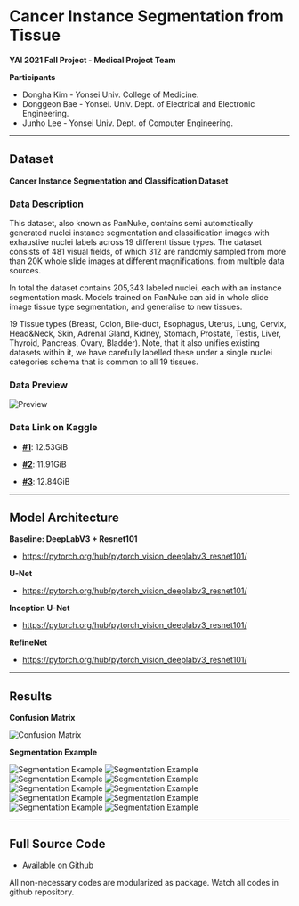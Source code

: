 # Cancer Instance Segmentation from Tissue

**YAI 2021 Fall Project - Medical Project Team**

**Participants**
* Dongha Kim - Yonsei Univ. College of Medicine.
* Donggeon Bae - Yonsei. Univ. Dept. of Electrical and Electronic Engineering.
* Junho Lee - Yonsei Univ. Dept. of Computer Engineering.

---

## Dataset

**Cancer Instance Segmentation and Classification Dataset**

### Data Description

This dataset, also known as PanNuke, contains semi automatically generated nuclei instance segmentation and classification images with exhaustive nuclei labels across 19 different tissue types. The dataset consists of 481 visual fields, of which 312 are randomly sampled from more than 20K whole slide images at different magnifications, from multiple data sources.

In total the dataset contains 205,343 labeled nuclei, each with an instance segmentation mask. Models trained on PanNuke can aid in whole slide image tissue type segmentation, and generalise to new tissues.

19 Tissue types (Breast, Colon, Bile-duct, Esophagus, Uterus, Lung, Cervix, Head&Neck, Skin, Adrenal Gland, Kidney, Stomach, Prostate, Testis, Liver, Thyroid, Pancreas, Ovary, Bladder). Note, that it also unifies existing datasets within it, we have carefully labelled these under a single nuclei categories schema that is common to all 19 tissues.

### Data Preview

![Preview](./assets/asset1.png)

### Data Link on Kaggle

* [**#1**](https://www.kaggle.com/andrewmvd/cancer-inst-segmentation-and-classification): 12.53GiB

* [**#2**](https://www.kaggle.com/andrewmvd/cancer-instance-segmentation-and-classification-2): 11.91GiB

* [**#3**](https://www.kaggle.com/andrewmvd/cancer-instance-segmentation-and-classification-3): 12.84GiB

---

## Model Architecture

**Baseline: DeepLabV3 + Resnet101**

* https://pytorch.org/hub/pytorch_vision_deeplabv3_resnet101/

**U-Net**

* https://pytorch.org/hub/pytorch_vision_deeplabv3_resnet101/

**Inception U-Net**

* https://pytorch.org/hub/pytorch_vision_deeplabv3_resnet101/

**RefineNet**

* https://pytorch.org/hub/pytorch_vision_deeplabv3_resnet101/

---

## Results

**Confusion Matrix**

![Confusion Matrix](./assets/asset2.png)

**Segmentation Example**

![Segmentation Example](./assets/asset3.png)
![Segmentation Example](./assets/asset4.png)
![Segmentation Example](./assets/asset5.png)
![Segmentation Example](./assets/asset6.png)
![Segmentation Example](./assets/asset7.png)
![Segmentation Example](./assets/asset8.png)
![Segmentation Example](./assets/asset9.png)
![Segmentation Example](./assets/asset10.png)
![Segmentation Example](./assets/asset11.png)
![Segmentation Example](./assets/asset12.png)

---

## Full Source Code

* [Available on Github](https://github.com/kdha0727/cancer-instance-segmentation-from-tissue/)

All non-necessary codes are modularized as package. Watch all codes in github repository.
